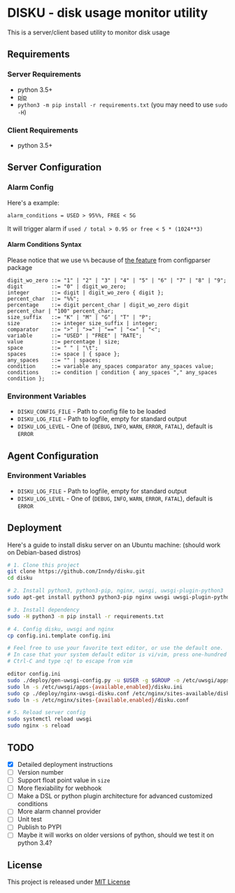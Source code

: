 # DISKU - disk usage monitor utility

This is a server/client based utility to monitor disk usage

## Requirements

### Server Requirements

- python 3.5+
- [pip](https://pip.pypa.io/en/stable/installing/)
- `python3 -m pip install -r requirements.txt` (you may need to use `sudo -H`)

### Client Requirements

- python 3.5+

## Server Configuration

### Alarm Config

Here's a example:

```
alarm_conditions = USED > 95%%, FREE < 5G
```

It will trigger alarm if `used / total > 0.95 or free < 5 * (1024**3)`

#### Alarm Conditions Syntax

Please notice that we use `%%` because of
[the feature](https://docs.python.org/3/library/configparser.html#configparser.BasicInterpolation)
from configparser package

``` ebnf
digit_wo_zero ::= "1" | "2" | "3" | "4" | "5" | "6" | "7" | "8" | "9";
digit         ::= "0" | digit_wo_zero;
integer       ::= digit | digit_wo_zero { digit };
percent_char  ::= "%%";
percentage    ::= digit percent_char | digit_wo_zero digit percent_char | "100" percent_char;
size_suffix   ::= "K" | "M" | "G" | "T" | "P";
size          ::= integer size_suffix | integer;
comparator    ::= ">" | ">=" | "==" | "<=" | "<";
variable      ::= "USED" | "FREE" | "RATE";
value         ::= percentage | size;
space         ::= " " | "\t";
spaces        ::= space | { space };
any_spaces    ::= "" | spaces;
condition     ::= variable any_spaces comparator any_spaces value;
conditions    ::= condition | condition { any_spaces "," any_spaces condition };
```

### Environment Variables

- `DISKU_CONFIG_FILE` - Path to config file to be loaded
- `DISKU_LOG_FILE` - Path to logfile, empty for standard output
- `DISKU_LOG_LEVEL` - One of (`DEBUG`, `INFO`, `WARN`, `ERROR`, `FATAL`), default is `ERROR`

## Agent Configuration

### Environment Variables

- `DISKU_LOG_FILE` - Path to logfile, empty for standard output
- `DISKU_LOG_LEVEL` - One of (`DEBUG`, `INFO`, `WARN`, `ERROR`, `FATAL`), default is `ERROR`

## Deployment

Here's a guide to install disku server on an Ubuntu machine: (should work on Debian-based distros)

```sh
# 1. Clone this project
git clone https://github.com/Inndy/disku.git
cd disku

# 2. Install python3, python3-pip, nginx, uwsgi, uwsgi-plugin-python3
sudo apt-get install python3 python3-pip nginx uwsgi uwsgi-plugin-python3

# 3. Install dependency
sudo -H python3 -m pip install -r requirements.txt

# 4. Config disku, uwsgi and nginx
cp config.ini.template config.ini

# Feel free to use your favorite text editor, or use the default one.
# In case that your system default editor is vi/vim, press one-hundred times
# Ctrl-C and type :q! to escape from vim

editor config.ini
sudo ./deploy/gen-uwsgi-config.py -u $USER -g $GROUP -o /etc/uwsgi/apps-available/disku.ini
sudo ln -s /etc/uwsgi/apps-{available,enabled}/disku.ini
sudo cp ./deploy/nginx-uwsgi-disku.conf /etc/nginx/sites-available/disku.conf
sudo ln -s /etc/nginx/sites-{available,enabled}/disku.conf

# 5. Reload server config
sudo systemctl reload uwsgi
sudo nginx -s reload
```

## TODO

- [x] Detailed deployment instructions
- [ ] Version number
- [ ] Support float point value in `size`
- [ ] More flexiability for webhook
- [ ] Make a DSL or python plugin architecture for advanced customized conditions
- [ ] More alarm channel provider
- [ ] Unit test
- [ ] Publish to PYPI
- [ ] Maybe it will works on older versions of python, should we test it on python 3.4?

## License

This project is released under [MIT License](LICENSE)
